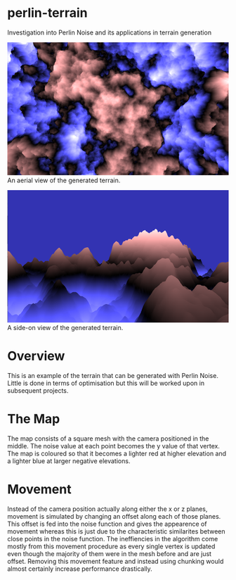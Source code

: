 # perlin-terrain
Investigation into Perlin Noise and its applications in terrain generation

![Aerial view](aerial.PNG)
An aerial view of the generated terrain.

![Side-on view](side-on.PNG)
A side-on view of the generated terrain.

# Overview
This is an example of the terrain that can be generated with Perlin Noise. Little is done in terms of optimisation but this will be worked upon in subsequent projects.

# The Map
The map consists of a square mesh with the camera positioned in the middle. The noise value at each point becomes the y value of that vertex. The map is coloured so that it becomes a lighter red at higher elevation and a lighter blue at larger negative elevations.

# Movement
Instead of the camera position actually along either the x or z planes, movement is simulated by changing an offset along each of those planes. This offset is fed into the noise function and gives the appearence of movement whereas this is just due to the characteristic similarites between close points in the noise function. The ineffiencies in the algorithm come mostly from this movement procedure as every single vertex is updated even though the majority of them were in the mesh before and are just offset. Removing this movement feature and instead using chunking would almost certainly increase performance drastically.
